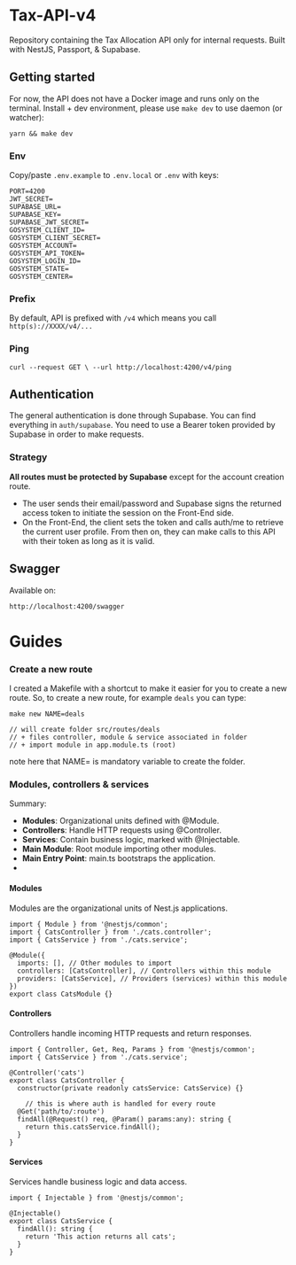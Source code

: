 # Tax-API-v4

Repository containing the Tax Allocation API only for internal requests. Built with NestJS, Passport, & Supabase.

## Getting started
For now, the API does not have a Docker image and runs only on the terminal.
Install + dev environment, please use ``make dev`` to use daemon (or watcher):
```
yarn && make dev
```
### Env
Copy/paste ``.env.example`` to ``.env.local`` or ``.env`` with keys:
```
PORT=4200
JWT_SECRET=
SUPABASE_URL=
SUPABASE_KEY=
SUPABASE_JWT_SECRET=
GOSYSTEM_CLIENT_ID=
GOSYSTEM_CLIENT_SECRET=
GOSYSTEM_ACCOUNT=
GOSYSTEM_API_TOKEN=
GOSYSTEM_LOGIN_ID=
GOSYSTEM_STATE=
GOSYSTEM_CENTER=
```

### Prefix
By default, API is prefixed with ``/v4`` which means you call ``http(s)://XXXX/v4/...``

### Ping
```
curl --request GET \ --url http://localhost:4200/v4/ping
```

## Authentication
The general authentication is done through Supabase. You can find everything in ``auth/supabase``.
You need to use a Bearer token provided by Supabase in order to make requests.

### Strategy
**All routes must be protected by Supabase** except for the account creation route.
- The user sends their email/password and Supabase signs the returned access token to initiate the session on the Front-End side.
- On the Front-End, the client sets the token and calls auth/me to retrieve the current user profile. From then on, they can make calls to this API with their token as long as it is valid.


## Swagger
Available on:
```
http://localhost:4200/swagger
```
# Guides

### Create a new route

I created a Makefile with a shortcut to make it easier for you to create a new route.
So, to create a new route, for example ``deals`` you can type:
```
make new NAME=deals

// will create folder src/routes/deals
// + files controller, module & service associated in folder
// + import module in app.module.ts (root)
```

note here that NAME= is mandatory variable to create the folder.

### Modules, controllers & services

Summary:
- **Modules**: Organizational units defined with @Module.
- **Controllers**: Handle HTTP requests using @Controller.
- **Services**: Contain business logic, marked with @Injectable.
- **Main Module**: Root module importing other modules.
- **Main Entry Point**: main.ts bootstraps the application.
- 
#### Modules
Modules are the organizational units of Nest.js applications.
```
import { Module } from '@nestjs/common';
import { CatsController } from './cats.controller';
import { CatsService } from './cats.service';

@Module({
  imports: [], // Other modules to import
  controllers: [CatsController], // Controllers within this module
  providers: [CatsService], // Providers (services) within this module
})
export class CatsModule {}
```
#### Controllers
Controllers handle incoming HTTP requests and return responses.
```
import { Controller, Get, Req, Params } from '@nestjs/common';
import { CatsService } from './cats.service';

@Controller('cats')
export class CatsController {
  constructor(private readonly catsService: CatsService) {}

    // this is where auth is handled for every route
  @Get('path/to/:route')
  findAll(@Request() req, @Param() params:any): string {
    return this.catsService.findAll();
  }
}
```
#### Services
Services handle business logic and data access.
```
import { Injectable } from '@nestjs/common';

@Injectable()
export class CatsService {
  findAll(): string {
    return 'This action returns all cats';
  }
}
```
